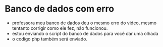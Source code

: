 # Banco de dados com erro

- professora meu banco de dados deu o mesmo erro do video, mesmo tentanto corrigir como ele fez, não funcionou.
- estou enviando o script do banco de dados para você dar uma olhada
- o codigo php também será enviado. 